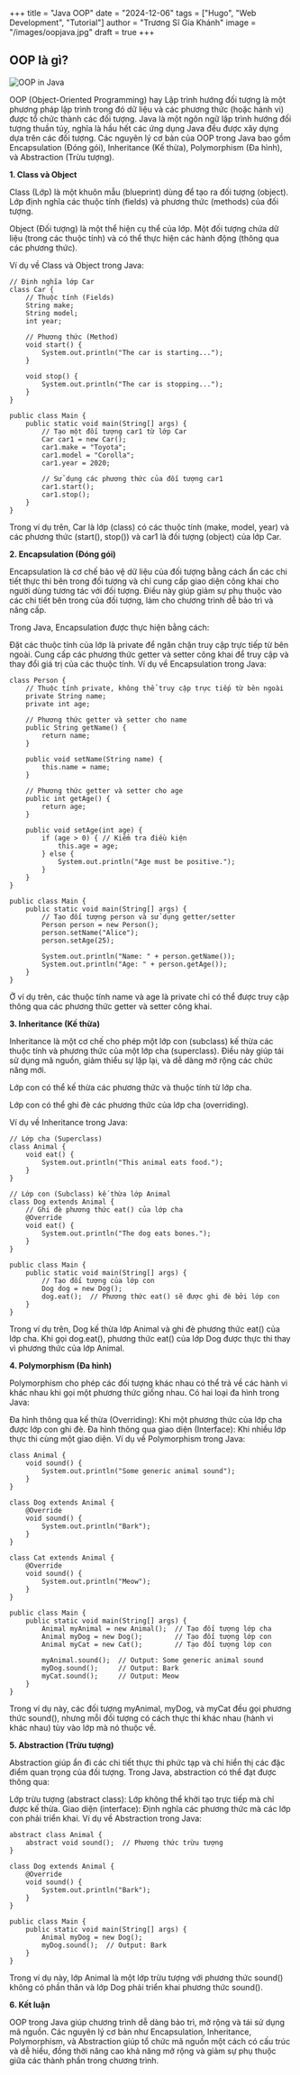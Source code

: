 +++
title = "Java OOP"
date = "2024-12-06"
tags = ["Hugo", "Web Development", "Tutorial"]
author = "Trương Sĩ Gia Khánh"
image = "/images/oopjava.jpg"
draft = true
+++

## OOP là gì?

![OOP in Java](/images/oopjava.jpg)

OOP (Object-Oriented Programming) hay Lập trình hướng đối tượng là một phương pháp lập trình trong đó dữ liệu và các phương thức (hoặc hành vi) được tổ chức thành các đối tượng. Java là một ngôn ngữ lập trình hướng đối tượng thuần túy, nghĩa là hầu hết các ứng dụng Java đều được xây dựng dựa trên các đối tượng. Các nguyên lý cơ bản của OOP trong Java bao gồm Encapsulation (Đóng gói), Inheritance (Kế thừa), Polymorphism (Đa hình), và Abstraction (Trừu tượng).

**1. Class và Object**

Class (Lớp) là một khuôn mẫu (blueprint) dùng để tạo ra đối tượng (object). Lớp định nghĩa các thuộc tính (fields) và phương thức (methods) của đối tượng.

Object (Đối tượng) là một thể hiện cụ thể của lớp. Một đối tượng chứa dữ liệu (trong các thuộc tính) và có thể thực hiện các hành động (thông qua các phương thức).

Ví dụ về Class và Object trong Java:

```
// Định nghĩa lớp Car
class Car {
    // Thuộc tính (Fields)
    String make;
    String model;
    int year;

    // Phương thức (Method)
    void start() {
        System.out.println("The car is starting...");
    }

    void stop() {
        System.out.println("The car is stopping...");
    }
}

public class Main {
    public static void main(String[] args) {
        // Tạo một đối tượng car1 từ lớp Car
        Car car1 = new Car();
        car1.make = "Toyota";
        car1.model = "Corolla";
        car1.year = 2020;

        // Sử dụng các phương thức của đối tượng car1
        car1.start();
        car1.stop();
    }
}
```

Trong ví dụ trên, Car là lớp (class) có các thuộc tính (make, model, year) và các phương thức (start(), stop()) và car1 là đối tượng (object) của lớp Car.

**2. Encapsulation (Đóng gói)**

Encapsulation là cơ chế bảo vệ dữ liệu của đối tượng bằng cách ẩn các chi tiết thực thi bên trong đối tượng và chỉ cung cấp giao diện công khai cho người dùng tương tác với đối tượng. Điều này giúp giảm sự phụ thuộc vào các chi tiết bên trong của đối tượng, làm cho chương trình dễ bảo trì và nâng cấp.

Trong Java, Encapsulation được thực hiện bằng cách:

Đặt các thuộc tính của lớp là private để ngăn chặn truy cập trực tiếp từ bên ngoài.
Cung cấp các phương thức getter và setter công khai để truy cập và thay đổi giá trị của các thuộc tính.
Ví dụ về Encapsulation trong Java:
```
class Person {
    // Thuộc tính private, không thể truy cập trực tiếp từ bên ngoài
    private String name;
    private int age;

    // Phương thức getter và setter cho name
    public String getName() {
        return name;
    }

    public void setName(String name) {
        this.name = name;
    }

    // Phương thức getter và setter cho age
    public int getAge() {
        return age;
    }

    public void setAge(int age) {
        if (age > 0) { // Kiểm tra điều kiện
            this.age = age;
        } else {
            System.out.println("Age must be positive.");
        }
    }
}

public class Main {
    public static void main(String[] args) {
        // Tạo đối tượng person và sử dụng getter/setter
        Person person = new Person();
        person.setName("Alice");
        person.setAge(25);

        System.out.println("Name: " + person.getName());
        System.out.println("Age: " + person.getAge());
    }
}
```
Ở ví dụ trên, các thuộc tính name và age là private chỉ có thể được truy cập thông qua các phương thức getter và setter công khai.

**3. Inheritance (Kế thừa)**

Inheritance là một cơ chế cho phép một lớp con (subclass) kế thừa các thuộc tính và phương thức của một lớp cha (superclass). Điều này giúp tái sử dụng mã nguồn, giảm thiểu sự lặp lại, và dễ dàng mở rộng các chức năng mới.

Lớp con có thể kế thừa các phương thức và thuộc tính từ lớp cha.

Lớp con có thể ghi đè các phương thức của lớp cha (overriding).

Ví dụ về Inheritance trong Java:
```
// Lớp cha (Superclass)
class Animal {
    void eat() {
        System.out.println("This animal eats food.");
    }
}

// Lớp con (Subclass) kế thừa lớp Animal
class Dog extends Animal {
    // Ghi đè phương thức eat() của lớp cha
    @Override
    void eat() {
        System.out.println("The dog eats bones.");
    }
}

public class Main {
    public static void main(String[] args) {
        // Tạo đối tượng của lớp con
        Dog dog = new Dog();
        dog.eat();  // Phương thức eat() sẽ được ghi đè bởi lớp con
    }
}
```
Trong ví dụ trên, Dog kế thừa lớp Animal và ghi đè phương thức eat() của lớp cha. Khi gọi dog.eat(), phương thức eat() của lớp Dog được thực thi thay vì phương thức của lớp Animal.

**4. Polymorphism (Đa hình)**

Polymorphism cho phép các đối tượng khác nhau có thể trả về các hành vi khác nhau khi gọi một phương thức giống nhau. Có hai loại đa hình trong Java:

Đa hình thông qua kế thừa (Overriding): Khi một phương thức của lớp cha được lớp con ghi đè.
Đa hình thông qua giao diện (Interface): Khi nhiều lớp thực thi cùng một giao diện.
Ví dụ về Polymorphism trong Java:
```
class Animal {
    void sound() {
        System.out.println("Some generic animal sound");
    }
}

class Dog extends Animal {
    @Override
    void sound() {
        System.out.println("Bark");
    }
}

class Cat extends Animal {
    @Override
    void sound() {
        System.out.println("Meow");
    }
}

public class Main {
    public static void main(String[] args) {
        Animal myAnimal = new Animal();  // Tạo đối tượng lớp cha
        Animal myDog = new Dog();        // Tạo đối tượng lớp con
        Animal myCat = new Cat();        // Tạo đối tượng lớp con

        myAnimal.sound();  // Output: Some generic animal sound
        myDog.sound();     // Output: Bark
        myCat.sound();     // Output: Meow
    }
}
```
Trong ví dụ này, các đối tượng myAnimal, myDog, và myCat đều gọi phương thức sound(), nhưng mỗi đối tượng có cách thực thi khác nhau (hành vi khác nhau) tùy vào lớp mà nó thuộc về.

**5. Abstraction (Trừu tượng)**

Abstraction giúp ẩn đi các chi tiết thực thi phức tạp và chỉ hiển thị các đặc điểm quan trọng của đối tượng. Trong Java, abstraction có thể đạt được thông qua:

Lớp trừu tượng (abstract class): Lớp không thể khởi tạo trực tiếp mà chỉ được kế thừa.
Giao diện (interface): Định nghĩa các phương thức mà các lớp con phải triển khai.
Ví dụ về Abstraction trong Java:
```
abstract class Animal {
    abstract void sound();  // Phương thức trừu tượng
}

class Dog extends Animal {
    @Override
    void sound() {
        System.out.println("Bark");
    }
}

public class Main {
    public static void main(String[] args) {
        Animal myDog = new Dog();
        myDog.sound();  // Output: Bark
    }
}
```

Trong ví dụ này, lớp Animal là một lớp trừu tượng với phương thức sound() không có phần thân và lớp Dog phải triển khai phương thức sound().

**6. Kết luận**

OOP trong Java giúp chương trình dễ dàng bảo trì, mở rộng và tái sử dụng mã nguồn. Các nguyên lý cơ bản như Encapsulation, Inheritance, Polymorphism, và Abstraction giúp tổ chức mã nguồn một cách có cấu trúc và dễ hiểu, đồng thời nâng cao khả năng mở rộng và giảm sự phụ thuộc giữa các thành phần trong chương trình.
